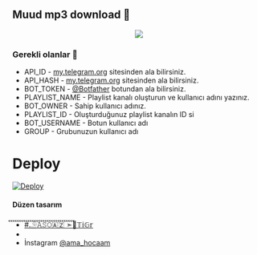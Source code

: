 <h2 align="centre">Muud mp3 download 🎵</h2>

<p align="center">
  <img src="https://telegra.ph/file/ce31f843b674aeb14064a.jpg">
</p> 

### Gerekli olanlar 🍭
- API_ID - [my.telegram.org](https://my.telegram.org/auth) sitesinden ala bilirsiniz.
- API_HASH - [my.telegram.org](https://my.telegram.org/auth) sitesinden ala bilirsiniz.
- BOT_TOKEN - [@Botfather](https://t.me/Botfather) botundan ala bilirsiniz. 
- PLAYLIST_NAME - Playlist kanalı oluşturun ve kullanıcı adını yazınız.
- BOT_OWNER - Sahip kullanıcı adınız. 
- PLAYLIST_ID - Oluşturduğunuz playlist kanalın ID si
- BOT_USERNAME - Botun kullanıcı adı
- GROUP - Grubunuzun kullanıcı adı

# Deploy
<a href="https://heroku.com/deploy?template=https://github.com/Zamannismiyev/ASOsongbot">
  <img src="https://www.herokucdn.com/deploy/button.svg" alt="Deploy">
</a>


#### Düzen tasarım
- [#𓄂𝙰𝚂𝙾🇦🇿 ➣ࠩࠩࠩࠩࠩࠩࠩࠩࠩࠩࠩࠩࠩࠩࠩࠩࠩࠩࠩࠩࠩࠩࠩࠩࠩࠩࠩࠩࠩࠩࠩ🦁𝕋𝕚𝔾𝕣](https://t.me/ismiyev95)
- 
- İnstagram [@ama_hocaam](https://instagram.com/ama_hocaam?igshid=YmMyMTA2M2Y=)
